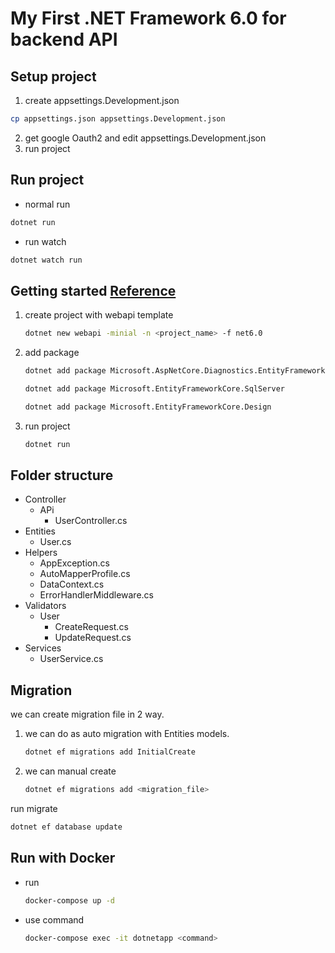 # My First .NET Framework 6.0 for backend API

## Setup project

1. create appsettings.Development.json

  ```bash
  cp appsettings.json appsettings.Development.json
  ```

2. get google Oauth2 and edit appsettings.Development.json
3. run project

## Run project

- normal run

```bash
dotnet run
```

- run watch

```bash
dotnet watch run
```

## Getting started [Reference](https://jasonwatmore.com/post/2022/03/15/net-6-crud-api-example-and-tutorial#program-cs)

1. create project with webapi template

   ```bash
   dotnet new webapi -minial -n <project_name> -f net6.0
   ```

2. add package

   ```bash
   dotnet add package Microsoft.AspNetCore.Diagnostics.EntityFrameworkCore

   dotnet add package Microsoft.EntityFrameworkCore.SqlServer

   dotnet add package Microsoft.EntityFrameworkCore.Design
   ```

3. run project
   ```bash
   dotnet run
   ```

## Folder structure

- Controller
  - APi
    - UserController.cs
- Entities
  - User.cs
- Helpers
  - AppException.cs
  - AutoMapperProfile.cs
  - DataContext.cs
  - ErrorHandlerMiddleware.cs
- Validators
  - User
    - CreateRequest.cs
    - UpdateRequest.cs
- Services
  - UserService.cs

## Migration

we can create migration file in 2 way.

1. we can do as auto migration with Entities models.
   ```bash
   dotnet ef migrations add InitialCreate
   ```
2. we can manual create
   ```bash
   dotnet ef migrations add <migration_file>
   ```

run migrate

```bash
dotnet ef database update
```

## Run with Docker

- run

  ```bash
  docker-compose up -d
  ```

- use command
  ```bash
  docker-compose exec -it dotnetapp <command>
  ```

